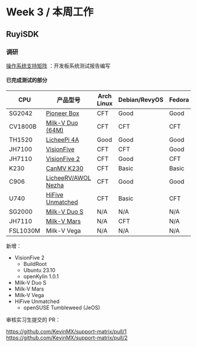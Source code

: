 # Week 3 / 本周工作

## RuyiSDK

### 调研

[操作系统支持矩阵](https://github.com/KevinMX/support-matrix) ：开发板系统测试报告编写

#### 已完成测试的部分

| CPU      | 产品型号                      | Arch Linux | Debian/RevyOS | Fedora | FreeBSD | Gentoo | openAnolis | OpenBSD | openCloudOS | openEuler | openKylin | openSUSE | Ubuntu | Tina-Linux | Android 13 | Armbian | BuildRoot | OpenHarmony | FreeRTOS | RT-Thread | Zephyr | OpenWRT | ThreadX |
|----------|-------------------------------|------------|---------------|--------|---------|--------|------------|---------|-------------|-----------|-----------|----------|--------|------------|------------|---------|-----------|-------------|----------|-----------|--------|---------|---------|
| SG2042   | [Pioneer Box][Pioneer]        | CFT        | Good          | Good   | N/A     | N/A    | N/A        | N/A     | WIP         | Good      | Good      | N/A      | N/A    | N/A        | N/A        | N/A     | N/A       | WIP         | N/A      | N/A       | N/A    | N/A     | N/A     |
| CV1800B  | [Milk-V Duo (64M)][Duo]       | CFT        | CFT           | CFT    | N/A     | N/A    | N/A        | N/A     | N/A         | CFT       | N/A       | N/A      | N/A    | N/A        | N/A        | N/A     | Basic     | N/A         | CFT      | CFT       | N/A    | WIP     | N/A     |
| TH1520   | [LicheePi 4A][LPi4A]          | Good       | Good          | Good   | N/A     | CFT    | N/A        | N/A     | N/A         | Good      | Good      | N/A      | WIP    | N/A        | N/A        | Good    | N/A       | WIP         | N/A      | N/A       | N/A    | CFT     | N/A     |
| JH7100   | [VisionFive][VF1]             | CFT        | CFT           | Good   | N/A     | CFT    | N/A        | CFT     | N/A         | Good      | Good      | Basic    | Basic  | N/A        | N/A        | CFT     | CFT       | N/A         | CFT      | N/A       | N/A    | CFT     | N/A     |
| JH7110   | [VisionFive 2][VF2]           | CFT        | Good          | CFT    | CFT     | CFT    | N/A        | N/A     | N/A         | Good      | Good      | CFT      | Basic  | N/A        | WIP        | CFT     | Basic     | WIP         | N/A      | CFT       | CFT    | CFT     | N/A     |
| K230     | [CanMV K230][K230]            | CFT        | Basic         | Basic  | N/A     | CFT    | N/A        | N/A     | N/A         | CFT       | N/A       | N/A      | Basic  | N/A        | N/A        | N/A     | N/A       | N/A         | N/A      | CFT       | N/A    | CFT     | N/A     |
| C906     | [LicheeRV/AWOL Nezha][C906]   | CFT        | Good          | Good   | WIP     | CFT    | N/A        | N/A     | N/A         | Good      | N/A       | Basic    | Basic  | Basic      | N/A        | N/A     | N/A       | N/A         | N/A      | N/A       | N/A    | Basic   | N/A     |
| U740     | [HiFive Unmatched][Unmatched] | CFT        | Basic         | CFT    | Basic   | CFT    | N/A        | Basic   | N/A         | Good      | Good      | Basic    | Basic  | N/A        | N/A        | CFH     | N/A       | WIP         | N/A      | N/A       | Basic  | Basic   | N/A     |
| SG2000   | [Milk-V Duo S][DuoS]          | N/A        | N/A           | N/A    | N/A     | N/A    | N/A        | N/A     | N/A         | N/A       | N/A       | N/A      | N/A    | N/A        | N/A        | N/A     | Basic     | N/A         | CFT      | N/A       | N/A    | N/A     | N/A     |
| JH7110   | [Milk-V Mars][Mars]           | N/A        | CFT           | N/A    | N/A     | N/A    | N/A        | N/A     | N/A         | N/A       | N/A       | N/A      | N/A    | N/A        | N/A        | N/A     | Basic     | N/A         | CFT      | N/A       | N/A    | N/A     | N/A     |
| FSL1030M | Milk-V Vega          | N/A        | N/A           | N/A    | N/A     | N/A    | N/A        | N/A     | N/A         | N/A       | N/A       | N/A      | N/A    | N/A        | N/A        | N/A     | CFH       | N/A         | N/A      | N/A       | N/A    | N/A     | N/A     |

新增：
- VisionFive 2
    - BuildRoot
    - Ubuntu 23.10
    - openKylin 1.0.1
- Milk-V Duo S
- Milk-V Mars
- Milk-V Vega
- HiFive Unmatched
    - openSUSE Tumbleweed (JeOS)

审核实习生提交的 PR：

https://github.com/KevinMX/support-matrix/pull/1
https://github.com/KevinMX/support-matrix/pull/2

[Pioneer]: https://github.com/ruyisdk/support-matrix/blob/main/Pioneer/README.md
[Duo]: https://github.com/ruyisdk/support-matrix/blob/main/Duo/README.md
[LPi4A]: https://github.com/ruyisdk/support-matrix/blob/main/LicheePi4A/README.md
[VF1]: https://github.com/ruyisdk/support-matrix/blob/main/VisionFive/README.md
[VF2]: https://github.com/ruyisdk/support-matrix/blob/main/VisionFive2/README.md
[K230]: https://github.com/ruyisdk/support-matrix/blob/main/K230/README.md
[C906]: https://github.com/ruyisdk/support-matrix/blob/main/D1_LicheeRV/README.md
[Unmatched]: https://github.com/ruyisdk/support-matrix/blob/main/Unmatched/README.md
[DuoS]: https://github.com/ruyisdk/support-matrix/blob/main/Duo_S/README.md
[Mars]: https://github.com/ruyisdk/support-matrix/blob/main/Mars/README.md
[Vega]: https://github.com/ruyisdk/support-matrix/blob/main/Vega/README.md